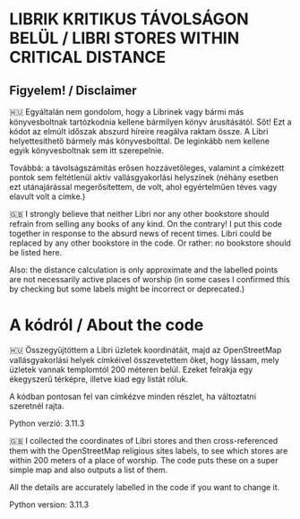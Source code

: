 # LIBRIK KRITIKUS TÁVOLSÁGON BELÜL / LIBRI STORES WITHIN CRITICAL DISTANCE

## Figyelem! / Disclaimer
🇭🇺 Egyáltalán nem gondolom, hogy a Librinek vagy bármi más könyvesboltnak tartózkodnia kellene bármilyen
könyv árusításától. Sőt! 
Ezt a kódot az elmúlt időszak abszurd híreire reagálva raktam össze. A Libri helyettesíthető bármely más
könyvesbolttal. De leginkább nem kellene egyik könyvesboltnak sem itt szerepelnie. 

Továbbá: a távolságszámítás erősen hozzávetőleges, valamint a címkézett pontok sem feltétlenül aktív
vallásgyakorlási helyszínek (néhány esetben ezt utánajárással megerősítettem, de volt, ahol egyértelműen
téves vagy elavult volt a címke.)

🇬🇧 I strongly believe that neither Libri nor any other bookstore should refrain from selling any
books of any kind. On the contrary!
I put this code together in response to the absurd news of recent times. Libri could be replaced by any other
bookstore in the code. Or rather: no bookstore should be listed here.

Also: the distance calculation is only approximate and the labelled points are not necessarily active
places of worship (in some cases I confirmed this by checking but some labels might be incorrect or deprecated.)

# A kódról / About the code

🇭🇺 Összegyűjtöttem a Libri üzletek koordinátáit, majd az OpenStreetMap vallásgyakorlási helyek címkéivel összevetettem őket,
hogy lássam, mely üzletek vannak templomtól 200 méteren belül. Ezeket felrakja egy ékegyszerű térképre, illetve kiad egy 
listát róluk. 

A kódban pontosan fel van címkézve minden részlet, ha változtatni szeretnél rajta. 

Python verzió: 3.11.3

🇬🇧 I collected the coordinates of Libri stores and then cross-referenced them with the OpenStreetMap religious sites labels,
to see which stores are within 200 meters of a place of worship. The code puts these on a super simple map and also outputs a 
list of them.

All the details are accurately labelled in the code if you want to change it. 

Python version: 3.11.3